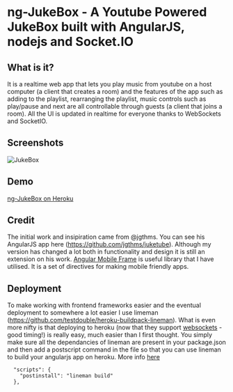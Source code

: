 # ng-JukeBox - A Youtube Powered JukeBox built with AngularJS, nodejs and Socket.IO

## What is it?
It is a realtime web app that lets you play music from youtube on a host computer (a client that creates a room) and the features of the app such as adding to the playlist, rearranging the playlist, music controls such as play/pause and next are all controllable through guests (a client that joins a room). All the UI is updated in realtime for everyone thanks to WebSockets and SocketIO.

## Screenshots
![JukeBox](http://cl.ly/image/1l1Z0i3u1D2W/Screen%20Shot%202013-10-25%20at%2014.16.00.png)

## Demo
[ng-JukeBox on Heroku](http://ng-jukebox.herokuapp.com/)

## Credit
The initial work and insipiration came from @jgthms. You can see his AngularJS app here (https://github.com/jgthms/juketube). Although my version has changed a lot both in functionality and design it is still an extension on his work.
[Angular Mobile Frame](https://github.com/herschel666/angular-mobile-frame) is useful library that I have utilised. It is a set of directives for making mobile friendly apps.


## Deployment
To make working with frontend frameworks easier and the eventual deployment to somewhere a lot easier I use limeman (https://github.com/testdouble/heroku-buildpack-lineman). What is even more nifty is that deploying to heroku (now that they support [websockets](https://devcenter.heroku.com/articles/node-websockets) - good timing!) is really easy, much easier than I first thought.
You simply make sure all the dependancies of lineman are present in your package.json and then add a postscript command in the file so that you can use lineman to build your angularjs app on heroku. More info [here](http://stackoverflow.com/questions/13784600/how-to-deploy-node-app-that-uses-grunt-to-heroku)
```
  "scripts": {
    "postinstall": "lineman build"
  },
```

